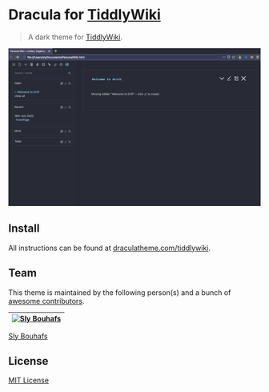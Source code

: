 # Dracula for [TiddlyWiki](https://tiddlywiki.com/)

> A dark theme for [TiddlyWiki](https://tiddlywiki.com/).

![Screenshot](./screenshot.png)

## Install

All instructions can be found at [draculatheme.com/tiddlywiki](https://draculatheme.com/tiddlywiki).

## Team

This theme is maintained by the following person(s) and a bunch of [awesome contributors](https://github.com/dracula/template/graphs/contributors).

[![Sly Bouhafs](https://avatars2.githubusercontent.com/u/1410462?s=460&u=fe1625aee7efcd85a64ddabfe4e415151c6be55d&v=4)](https://github.com/slybouhafs) | 
--- |
[Sly Bouhafs](https://github.com/nesl247)
## License

[MIT License](./LICENSE)
